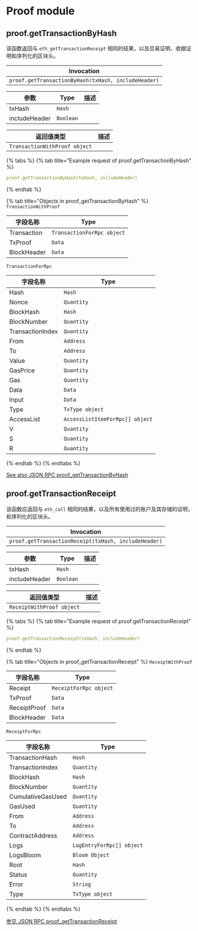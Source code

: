 # Proof module

## proof.getTransactionByHash

该函数返回与 `eth_getTransactionReceipt` 相同的结果，以及交易证明、收据证明和序列化的区块头。

| Invocation                                          |
| --------------------------------------------------- |
| `proof.getTransactionByHash(txHash, includeHeader)` |

| 参数            | Type      | 描述 |
| ------------- | --------- | -- |
| txHash        | `Hash`    |    |
| includeHeader | `Boolean` |    |

| 返回值类型                         | 描述 |
| ----------------------------- | -- |
| `TransactionWithProof object` |    |

{% tabs %}
{% tab title="Example request of proof.getTransactionByHash" %}
```yaml
proof.getTransactionByHash(txHash, includeHeader)
```
{% endtab %}

{% tab title="Objects in proof_getTransactionByHash" %}
`TransactionWithProof`

| 字段名称        | Type                       |
| ----------- | -------------------------- |
| Transaction | `TransactionForRpc object` |
| TxProof     | `Data`                     |
| BlockHeader | `Data`                     |

`TransactionForRpc`

| 字段名称             | Type                            |
| ---------------- | ------------------------------- |
| Hash             | `Hash`                          |
| Nonce            | `Quantity`                      |
| BlockHash        | `Hash`                          |
| BlockNumber      | `Quantity`                      |
| TransactionIndex | `Quantity`                      |
| From             | `Address`                       |
| To               | `Address`                       |
| Value            | `Quantity`                      |
| GasPrice         | `Quantity`                      |
| Gas              | `Quantity`                      |
| Data             | `Data`                          |
| Input            | `Data`                          |
| Type             | `TxType object`                 |
| AccessList       | `AccessListItemForRpc[] object` |
| V                | `Quantity`                      |
| S                | `Quantity`                      |
| R                | `Quantity`                      |
{% endtab %}
{% endtabs %}

[See also JSON RPC proof\_getTransactionByHash](https://docs.nethermind.io/nethermind/ethereum-client/json-rpc/proof#proof\_gettransactionbyhash)

## proof.getTransactionReceipt

该函数应返回与 `eth_call` 相同的结果，以及所有使用过的账户及其存储的证明，和序列化的区块头。

| Invocation                                           |
| ---------------------------------------------------- |
| `proof.getTransactionReceipt(txHash, includeHeader)` |

| 参数            | Type      | 描述 |
| ------------- | --------- | -- |
| txHash        | `Hash`    |    |
| includeHeader | `Boolean` |    |

| 返回值类型                     | 描述 |
| ------------------------- | -- |
| `ReceiptWithProof object` |    |

{% tabs %}
{% tab title="Example request of proof.getTransactionReceipt" %}
```yaml
proof.getTransactionReceipt(txHash, includeHeader)
```
{% endtab %}

{% tab title="Objects in proof_getTransactionReceipt" %}
`ReceiptWithProof`

| 字段名称         | Type                   |
| ------------ | ---------------------- |
| Receipt      | `ReceiptForRpc object` |
| TxProof      | `Data`                 |
| ReceiptProof | `Data`                 |
| BlockHeader  | `Data`                 |

`ReceiptForRpc`

| 字段名称              | Type                      |
| ----------------- | ------------------------- |
| TransactionHash   | `Hash`                    |
| TransactionIndex  | `Quantity`                |
| BlockHash         | `Hash`                    |
| BlockNumber       | `Quantity`                |
| CumulativeGasUsed | `Quantity`                |
| GasUsed           | `Quantity`                |
| From              | `Address`                 |
| To                | `Address`                 |
| ContractAddress   | `Address`                 |
| Logs              | `LogEntryForRpc[] object` |
| LogsBloom         | `Bloom Object`            |
| Root              | `Hash`                    |
| Status            | `Quantity`                |
| Error             | `String`                  |
| Type              | `TxType object`           |
{% endtab %}
{% endtabs %}

[参见 JSON RPC proof\_getTransactionReceipt](https://docs.nethermind.io/nethermind/ethereum-client/json-rpc/proof#proof\_gettransactionreceipt)
